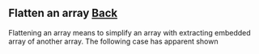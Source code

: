 ## Flatten an array [Back](./../underscore.md)

Flattening an array means to simplify an array with extracting embedded array of another array. The following case has apparent shown 
